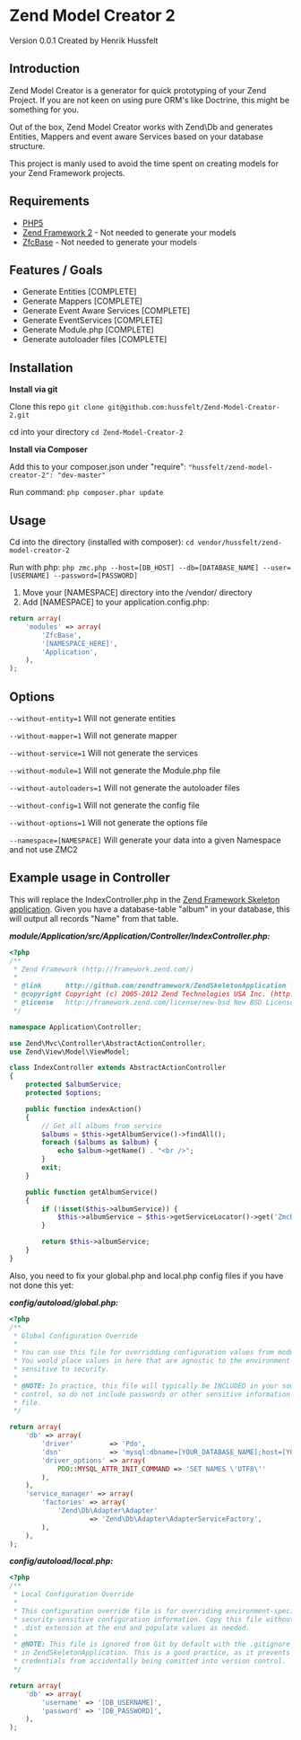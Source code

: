 Zend Model Creator 2
=======
Version 0.0.1 Created by Henrik Hussfelt

Introduction
------------

Zend Model Creator is a generator for quick prototyping of your Zend Project.
If you are not keen on using pure ORM's like Doctrine, this might be something for you.

Out of the box, Zend Model Creator works with Zend\Db and generates Entities, Mappers
and event aware Services based on your database structure.

This project is manly used to avoid the time spent on creating models for
your Zend Framework projects.

Requirements
------------

* [PHP5](https://php.net/)
* [Zend Framework 2](https://github.com/zendframework/zf2) - Not needed to generate your models
* [ZfcBase](https://github.com/ZF-Commons/ZfcBase) - Not needed to generate your models

Features / Goals
----------------

* Generate Entities [COMPLETE]
* Generate Mappers [COMPLETE]
* Generate Event Aware Services [COMPLETE]
* Generate EventServices [COMPLETE]
* Generate Module.php [COMPLETE]
* Generate autoloader files [COMPLETE]

Installation
------------

**Install via git**

Clone this repo
`git clone git@github.com:hussfelt/Zend-Model-Creator-2.git`

cd into your directory
`cd Zend-Model-Creator-2`

**Install via Composer**

Add this to your composer.json under "require":
`"hussfelt/zend-model-creator-2": "dev-master"`

Run command:
``php composer.phar update``

Usage
-----

Cd into the directory (installed with composer):
``cd vendor/hussfelt/zend-model-creator-2``

Run with php:
`php zmc.php --host=[DB_HOST] --db=[DATABASE_NAME] --user=[USERNAME] --password=[PASSWORD]`

1. Move your [NAMESPACE] directory into the /vendor/ directory
2. Add [NAMESPACE] to your application.config.php:

```php
return array(
    'modules' => array(
        'ZfcBase',
        '[NAMESPACE_HERE]',
        'Application',
    ),
);
```

Options
-------

`--without-entity=1`
Will not generate entities

`--without-mapper=1`
Will not generate mapper

`--without-service=1`
Will not generate the services

`--without-module=1`
Will not generate the Module.php file

`--without-autoloaders=1`
Will not generate the autoloader files

`--without-config=1`
Will not generate the config file

`--without-options=1`
Will not generate the options file

`--namespace=[NAMESPACE]`
Will generate your data into a given Namespace and not use ZMC2

Example usage in Controller
---------------------------
This will replace the IndexController.php in the [Zend Framework Skeleton application](https://github.com/zendframework/ZendSkeletonApplication).
Given you have a database-table "album" in your database, this will output all records "Name" from that table.

***module/Application/src/Application/Controller/IndexController.php:***

```php
<?php
/**
 * Zend Framework (http://framework.zend.com/)
 *
 * @link      http://github.com/zendframework/ZendSkeletonApplication for the canonical source repository
 * @copyright Copyright (c) 2005-2012 Zend Technologies USA Inc. (http://www.zend.com)
 * @license   http://framework.zend.com/license/new-bsd New BSD License
 */

namespace Application\Controller;

use Zend\Mvc\Controller\AbstractActionController;
use Zend\View\Model\ViewModel;

class IndexController extends AbstractActionController
{
	protected $albumService;
	protected $options;

    public function indexAction()
    {
        // Get all albums from service
        $albums = $this->getAlbumService()->findAll();
        foreach ($albums as $album) {
            echo $album->getName() . "<br />";
        }
        exit;
    }

    public function getAlbumService()
    {
        if (!isset($this->albumService)) {
            $this->albumService = $this->getServiceLocator()->get('ZmcBase\Service\Album');
        }

        return $this->albumService;
    }
}
```

Also, you need to fix your global.php and local.php config files if you have not done this yet:

***config/autoload/global.php:***

```php
<?php
/**
 * Global Configuration Override
 *
 * You can use this file for overridding configuration values from modules, etc.
 * You would place values in here that are agnostic to the environment and not
 * sensitive to security.
 *
 * @NOTE: In practice, this file will typically be INCLUDED in your source
 * control, so do not include passwords or other sensitive information in this
 * file.
 */

return array(
    'db' => array(
        'driver'         => 'Pdo',
        'dsn'            => 'mysql:dbname=[YOUR_DATABASE_NAME];host=[YOUR_DB_HOST]',
        'driver_options' => array(
            PDO::MYSQL_ATTR_INIT_COMMAND => 'SET NAMES \'UTF8\''
        ),
    ),
    'service_manager' => array(
        'factories' => array(
            'Zend\Db\Adapter\Adapter'
                    => 'Zend\Db\Adapter\AdapterServiceFactory',
        ),
    ),
);
```

***config/autoload/local.php:***

```php
<?php
/**
 * Local Configuration Override
 *
 * This configuration override file is for overriding environment-specific and
 * security-sensitive configuration information. Copy this file without the
 * .dist extension at the end and populate values as needed.
 *
 * @NOTE: This file is ignored from Git by default with the .gitignore included
 * in ZendSkeletonApplication. This is a good practice, as it prevents sensitive
 * credentials from accidentally being comitted into version control.
 */

return array(
    'db' => array(
        'username' => '[DB_USERNAME]',
        'password' => '[DB_PASSWORD]',
    ),
);
```
